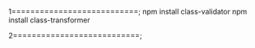 1===========================;
npm install class-validator
npm install class-transformer

2===========================;
